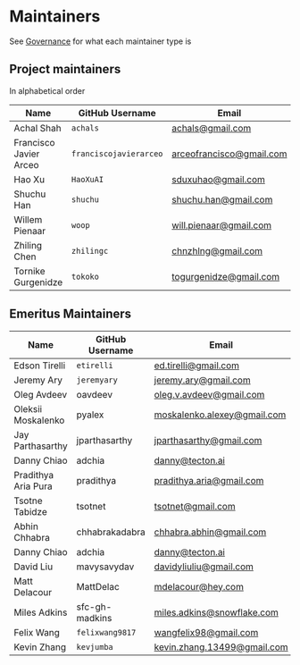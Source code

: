 # Maintainers

See [Governance](governance.md) for what each maintainer type is

## Project maintainers

In alphabetical order

| Name           | GitHub Username  | Email                       | Organization       |
| -------------- | ---------------- |-----------------------------| ------------------ |
| Achal Shah     | `achals`         | achals@gmail.com            | Tecton             |
| Francisco Javier Arceo   | `franciscojavierarceo`       | arceofrancisco@gmail.com          | Affirm          |
| Hao Xu   | `HaoXuAI`       | sduxuhao@gmail.com          | JPMorgan          |
| Shuchu Han  | `shuchu`       | shuchu.han@gmail.com          | Independent          |
| Willem Pienaar | `woop`           | will.pienaar@gmail.com      | Cleric             |
| Zhiling Chen        | `zhilingc`     | chnzhlng@gmail.com        | GetGround         |
| Tornike Gurgenidze  | `tokoko`       | togurgenidze@gmail.com    | Bank of Georgia   |

## Emeritus Maintainers

| Name                | GitHub Username | Email                     | Organization      |
|---------------------|----------------|---------------------------|-------------------|
| Edson Tirelli       | `etirelli`       | ed.tirelli@gmail.com      | Red Hat          |
| Jeremy Ary          | `jeremyary`       | jeremy.ary@gmail.com      | Red Hat          |
| Oleg Avdeev         | oavdeev        | oleg.v.avdeev@gmail.com   | Tecton            |
| Oleksii Moskalenko  | pyalex         | moskalenko.alexey@gmail.com | Tecton            |
| Jay Parthasarthy    | jparthasarthy  | jparthasarthy@gmail.com   | Tecton            |
| Danny Chiao         | adchia         | danny@tecton.ai           | Tecton            |
| Pradithya Aria Pura | pradithya      | pradithya.aria@gmail.com  | Gojek             |
| Tsotne Tabidze      | tsotnet        | tsotnet@gmail.com         | Tecton            |
| Abhin Chhabra       | chhabrakadabra | chhabra.abhin@gmail.com   | Shopify           |
| Danny Chiao         | adchia         | danny@tecton.ai           | Tecton            |
| David Liu           | mavysavydav    | davidyliuliu@gmail.com    | Twitter           |
| Matt Delacour       | MattDelac      | mdelacour@hey.com         | Shopify           |
| Miles Adkins        | sfc-gh-madkins | miles.adkins@snowflake.com | Snowflake         |
| Felix Wang          | `felixwang9817` | wangfelix98@gmail.com     | Tecton            |
| Kevin Zhang         | `kevjumba`     | kevin.zhang.13499@gmail.com | Tecton            |
